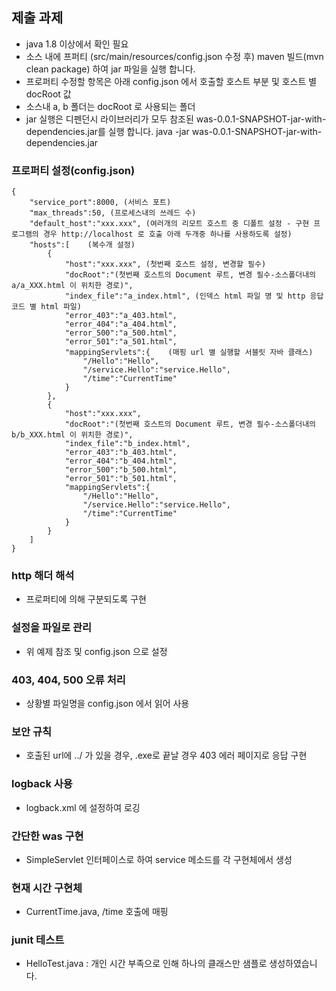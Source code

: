 ## 제출 과제
* java 1.8 이상에서 확인 필요
* 소스 내에 프퍼티 (src/main/resources/config.json 수정 후) maven 빌드(mvn clean package) 하여 jar 파일을 실행 합니다.
* 프로퍼티 수정할 항목은 아래 config.json 에서 호출할 호스트 부분 및 호스트 별 docRoot 값
* 소스내 a, b 폴더는 docRoot 로 사용되는 폴더
* jar 실행은 디펜던시 라이브러리가 모두 참조된 was-0.0.1-SNAPSHOT-jar-with-dependencies.jar를 실행 합니다. java -jar was-0.0.1-SNAPSHOT-jar-with-dependencies.jar


### 프로퍼티 설정(config.json)
```
{
	"service_port":8000, (서비스 포트)
	"max_threads":50, (프로세스내의 쓰레드 수)
	"default_host":"xxx.xxx", (여러개의 리모트 호스트 중 디폴트 설정 - 구현 프로그램의 경우 http://localhost 로 호출 아래 두개중 하나를 사용하도록 설정)
	"hosts":[    (복수개 설정)
		{
			"host":"xxx.xxx", (첫번째 호스트 설정, 변경할 필수)
			"docRoot":"(첫번째 호스트의 Document 루트, 변경 필수-소스폴더내의 a/a_XXX.html 이 위치한 경로)",
			"index_file":"a_index.html", (인덱스 html 파일 명 및 http 응답 코드 별 html 파일)
			"error_403":"a_403.html",
			"error_404":"a_404.html",
			"error_500":"a_500.html",
			"error_501":"a_501.html",
			"mappingServlets":{    (매핑 url 별 실행할 서블릿 자바 클래스)
				"/Hello":"Hello",
				"/service.Hello":"service.Hello",
				"/time":"CurrentTime"
			}
		},
		{
			"host":"xxx.xxx",
			"docRoot":"(첫번째 호스트의 Document 루트, 변경 필수-소스폴더내의 b/b_XXX.html 이 위치한 경로)",
			"index_file":"b_index.html",
			"error_403":"b_403.html",
			"error_404":"b_404.html",
			"error_500":"b_500.html",
			"error_501":"b_501.html",
			"mappingServlets":{
				"/Hello":"Hello",
				"/service.Hello":"service.Hello",
				"/time":"CurrentTime"
			}
		}
	]
}
```

### http 해더 해석
* 프로퍼티에 의해 구분되도록 구현

### 설정을 파일로 관리
* 위 예제 참조 및 config.json 으로 설정

### 403, 404, 500 오류 처리
* 상황별 파일명을 config.json 에서 읽어 사용

### 보안 규칙 
* 호출된 url에 ../ 가 있을 경우, .exe로 끝날 경우 403 에러 페이지로 응답 구현

### logback 사용
* logback.xml 에 설정하여 로깅

### 간단한 was 구현
* SimpleServlet 인터페이스로 하여 service 메소드를 각 구현체에서 생성

### 현재 시간 구현체
* CurrentTime.java, /time 호출에 매핑

### junit 테스트
* HelloTest.java : 개인 시간 부족으로 인해 하나의 클래스만 샘플로 생성하였습니다. 
